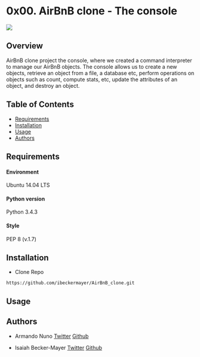 # 0x00. AirBnB clone - The console

<img src="https://s3.amazonaws.com/intranet-projects-files/holbertonschool-higher-level_programming+/263/HBTN-hbnb-Final.png"/>

## Overview
AirBnB clone project the console, where we created a command interpreter to manage our AirBnB objects. The console allows us to create a new objects, retrieve an object from a file, a database etc, perform operations on objects such as count, compute stats, etc, update the attributes of an object, and destroy an object.

## Table of Contents
* [Requirements](#requirements)
* [Installation](#installation)
* [Usage](#usage)
* [Authors](#authors)

## Requirements

#### Environment 
Ubuntu 14.04 LTS

#### Python version
Python 3.4.3


#### Style
PEP 8 (v.1.7)

## Installation

* Clone Repo
```
https://github.com/ibeckermayer/AirBnB_clone.git
```

## Usage

## Authors

* Armando Nuno [Twitter](https://twitter.com/mandonuno) [Github](https://github.com/mandonuno)

* Isaiah Becker-Mayer [Twitter](https://twitter.com/ibeckermayer) [Github](https://github.com/ibeckermayer)
